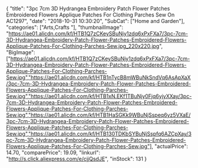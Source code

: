 {
	"title": "3pc 7cm 3D Hydrangea Embroidery Patch Flower Patches Embroidered Flowers Applique Patches For Clothing Parches Sew On AC1297",
	"date": "2018-10-31 10:30:20",
	"SubCat": ["Home and Garden"],
	"categories": ["Arts,Crafts "],
	"thumbnailImage": "https://ae01.alicdn.com/kf/HTB1Q7zCKeySBuNjy1zdq6xPxFXa7/3pc-7cm-3D-Hydrangea-Embroidery-Patch-Flower-Patches-Embroidered-Flowers-Applique-Patches-For-Clothing-Parches-Sew.jpg_220x220.jpg",
	"BigImage": ["https://ae01.alicdn.com/kf/HTB1Q7zCKeySBuNjy1zdq6xPxFXa7/3pc-7cm-3D-Hydrangea-Embroidery-Patch-Flower-Patches-Embroidered-Flowers-Applique-Patches-For-Clothing-Parches-Sew.jpg","https://ae01.alicdn.com/kf/HTB1nTycB8mWBuNkSndVq6AsApXaX/3pc-7cm-3D-Hydrangea-Embroidery-Patch-Flower-Patches-Embroidered-Flowers-Applique-Patches-For-Clothing-Parches-Sew.jpg","https://ae01.alicdn.com/kf/HTB1xN.EKf1TBuNjy0Fjq6yjyXXay/3pc-7cm-3D-Hydrangea-Embroidery-Patch-Flower-Patches-Embroidered-Flowers-Applique-Patches-For-Clothing-Parches-Sew.jpg","https://ae01.alicdn.com/kf/HTB1HaSGKk9WBuNjSspeq6yz5VXaE/3pc-7cm-3D-Hydrangea-Embroidery-Patch-Flower-Patches-Embroidered-Flowers-Applique-Patches-For-Clothing-Parches-Sew.jpg","https://ae01.alicdn.com/kf/HTB130TDKbSYBuNjSspfq6AZCpXay/3pc-7cm-3D-Hydrangea-Embroidery-Patch-Flower-Patches-Embroidered-Flowers-Applique-Patches-For-Clothing-Parches-Sew.jpg"],
	"actualPrice": 14.70,
	"comparePrice": 19.09,
	"linkurl": "http://s.click.aliexpress.com/e/cjjQsdJE",
	"inStock": 131
}
